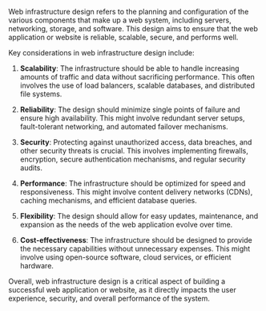 Web infrastructure design refers to the planning and configuration of the various components that make up a web system, including servers, networking, storage, and software. This design aims to ensure that the web application or website is reliable, scalable, secure, and performs well. 

Key considerations in web infrastructure design include:

1. **Scalability**: The infrastructure should be able to handle increasing amounts of traffic and data without sacrificing performance. This often involves the use of load balancers, scalable databases, and distributed file systems.

2. **Reliability**: The design should minimize single points of failure and ensure high availability. This might involve redundant server setups, fault-tolerant networking, and automated failover mechanisms.

3. **Security**: Protecting against unauthorized access, data breaches, and other security threats is crucial. This involves implementing firewalls, encryption, secure authentication mechanisms, and regular security audits.

4. **Performance**: The infrastructure should be optimized for speed and responsiveness. This might involve content delivery networks (CDNs), caching mechanisms, and efficient database queries.

5. **Flexibility**: The design should allow for easy updates, maintenance, and expansion as the needs of the web application evolve over time.

6. **Cost-effectiveness**: The infrastructure should be designed to provide the necessary capabilities without unnecessary expenses. This might involve using open-source software, cloud services, or efficient hardware.

Overall, web infrastructure design is a critical aspect of building a successful web application or website, as it directly impacts the user experience, security, and overall performance of the system.

